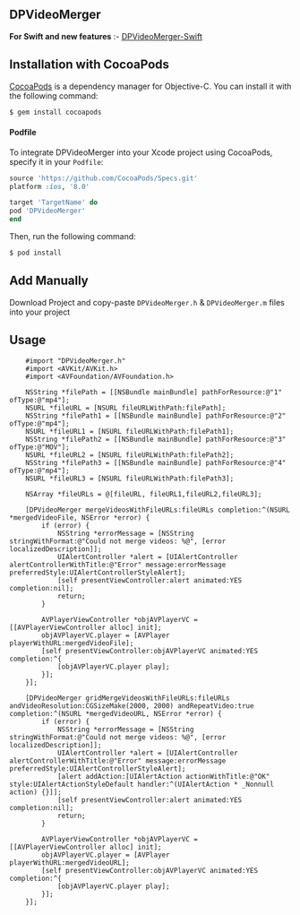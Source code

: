 ## DPVideoMerger

**For Swift and new features** :- [DPVideoMerger-Swift](https://github.com/Datt1994/DPVideoMerger-Swift)


## Installation with CocoaPods

[CocoaPods](http://cocoapods.org) is a dependency manager for Objective-C. You can install it with the following command:

```bash
$ gem install cocoapods
```
#### Podfile

To integrate DPVideoMerger into your Xcode project using CocoaPods, specify it in your `Podfile`:

```ruby
source 'https://github.com/CocoaPods/Specs.git'
platform :ios, '8.0'

target 'TargetName' do
pod 'DPVideoMerger'
end
```

Then, run the following command:

```bash
$ pod install
```


## Add Manually 
  
  Download Project and copy-paste `DPVideoMerger.h` & `DPVideoMerger.m` files into your project 

## Usage 

```objc
    #import "DPVideoMerger.h"
    #import <AVKit/AVKit.h>
    #import <AVFoundation/AVFoundation.h>

    NSString *filePath = [[NSBundle mainBundle] pathForResource:@"1" ofType:@"mp4"];
    NSURL *fileURL = [NSURL fileURLWithPath:filePath];
    NSString *filePath1 = [[NSBundle mainBundle] pathForResource:@"2" ofType:@"mp4"];
    NSURL *fileURL1 = [NSURL fileURLWithPath:filePath1];
    NSString *filePath2 = [[NSBundle mainBundle] pathForResource:@"3" ofType:@"MOV"];
    NSURL *fileURL2 = [NSURL fileURLWithPath:filePath2];
    NSString *filePath3 = [[NSBundle mainBundle] pathForResource:@"4" ofType:@"mp4"];
    NSURL *fileURL3 = [NSURL fileURLWithPath:filePath3];
    
    NSArray *fileURLs = @[fileURL, fileURL1,fileURL2,fileURL3];
    
    [DPVideoMerger mergeVideosWithFileURLs:fileURLs completion:^(NSURL *mergedVideoFile, NSError *error) {
        if (error) {
            NSString *errorMessage = [NSString stringWithFormat:@"Could not merge videos: %@", [error localizedDescription]];
            UIAlertController *alert = [UIAlertController alertControllerWithTitle:@"Error" message:errorMessage preferredStyle:UIAlertControllerStyleAlert];
            [self presentViewController:alert animated:YES completion:nil];
            return;
        }
        
        AVPlayerViewController *objAVPlayerVC = [[AVPlayerViewController alloc] init];
        objAVPlayerVC.player = [AVPlayer playerWithURL:mergedVideoFile];
        [self presentViewController:objAVPlayerVC animated:YES completion:^{
            [objAVPlayerVC.player play];
        }];
    }];
    
    [DPVideoMerger gridMergeVideosWithFileURLs:fileURLs andVideoResolution:CGSizeMake(2000, 2000) andRepeatVideo:true completion:^(NSURL *mergedVideoURL, NSError *error) {
        if (error) {
            NSString *errorMessage = [NSString stringWithFormat:@"Could not merge videos: %@", [error localizedDescription]];
            UIAlertController *alert = [UIAlertController alertControllerWithTitle:@"Error" message:errorMessage preferredStyle:UIAlertControllerStyleAlert];
            [alert addAction:[UIAlertAction actionWithTitle:@"OK" style:UIAlertActionStyleDefault handler:^(UIAlertAction * _Nonnull action) {}]];
            [self presentViewController:alert animated:YES completion:nil];
            return;
        }
        
        AVPlayerViewController *objAVPlayerVC = [[AVPlayerViewController alloc] init];
        objAVPlayerVC.player = [AVPlayer playerWithURL:mergedVideoURL];
        [self presentViewController:objAVPlayerVC animated:YES completion:^{
            [objAVPlayerVC.player play];
        }];
    }];
```
